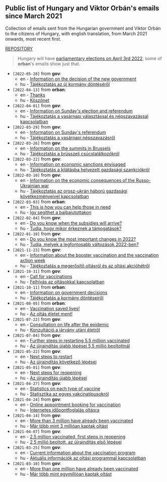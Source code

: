 ## Public list of Hungary and Viktor Orbán's emails since March 2021
Collection of emails sent from the Hungarian government and Viktor Orbán to the citizens of Hungary, with english translation, from March 2021 onwards, most recent first.

[REPOSITORY](https://github.com/msramalho/hungary-orban-emails)

> Hungary will have [parliamentary elections on April 3rd 2022](https://en.wikipedia.org/wiki/2022_Hungarian_parliamentary_election), some of **orban**'s emails show just that.

* `[2022-05-28]` from **gov**:
  * en - [Information on the decision of the new government](en/2022-05-28.md)
  * hu - [Tájékoztatás az új kormány döntéséről](hu/2022-05-28.md)
* `[2022-04-13]` from **orban**:
  * en - [Thanks](en/2022-04-13.md)
  * hu - [Köszönet](hu/2022-04-13.md)
* `[2022-04-01]` from **gov**:
  * en - [Information on Sunday's election and referendum](en/2022-04-01.md)
  * hu - [Tájékoztatás a vasárnapi választással és népszavazással kapcsolatban](hu/2022-04-01.md)
* `[2022-03-29]` from **gov**:
  * en - [Information on Sunday's referendum](en/2022-03-29.md)
  * hu - [Tájékoztatás a vasárnapi népszavazásról](hu/2022-03-29.md)
* `[2022-03-26]` from **gov**:
  * en - [Information on the summits in Brussels](en/2022-03-26.md)
  * hu - [Tájékoztatás a brüsszeli csúcstalálkozókról](hu/2022-03-26.md)
* `[2022-03-22]` from **gov**:
  * en - [Information on economic sanctions envisaged](en/2022-03-22.md)
  * hu - [Tájékoztatás a kilátásba helyezett gazdasági szankciókról](hu/2022-03-22.md)
* `[2022-03-10]` from **gov**:
  * en - [Information on the economic consequences of the Russo-Ukrainian war](en/2022-03-10.md)       
  * hu - [Tájékoztatás az orosz-ukrán háború gazdasági következményeivel kapcsolatban](hu/2022-03-10.md)
* `[2022-03-03]` from **orban**:
  * en - [This is how you can help those in 
need](en/2022-03-03.md)
  * hu - [Így segíthet a bajbajutottakon](hu/2022-03-03.md)
* `[2022-02-04]` from **gov**:
  * en - [Do you know when the subsidies will arrive?](en/2022-02-04.md)
  * hu - [Tudja, hogy mikor érkeznek a támogatások?](hu/2022-02-04.md)
* `[2022-01-10]` from **gov**:
  * en - [Do you know the most important changes in 2022?](en/2022-01-10.md)
  * hu - [Tudja, melyek a legfontosabb változások 2022-ben?](hu/2022-01-10.md)
* `[2021-11-23]` from **gov**:
  * en - [Information about the booster vaccination and the vaccination action week](en/2021-11-23.md)
  * hu - [Tájékoztatás a megerősítő oltásról és az oltási akcióhétről](hu/2021-11-23.md)
* `[2021-10-31]` from **gov**:
  * en - [Call for vaccinations](en/2021-10-31.md)
  * hu - [Felhívás az oltásokkal kapcsolatban](hu/2021-10-31.md) 
* `[2021-10-11]` from **orban**:
  * en - [Information on government decisions](en/2021-10-11.md)        
  * hu - [Tájékoztatás a kormány döntéseiről](hu/2021-10-11.md)
* `[2021-08-05]` from **orban**:
  * en - [Vaccination saved lives!](en/2021-08-05.md)
  * hu - [Az oltás életet ment!](hu/2021-08-05.md)
* `[2021-07-22]` from **gov**:
  * en - [Consultation on life after the epidemic](en/2021-07-22.md)    
  * hu - [Konzultáció a járvány utáni életről](hu/2021-07-22.md) 
* `[2021-07-04]` from **gov**:
  * en - [Further steps in restarting 5.5 million vaccinated](en/2021-07-04.md)
  * hu - [Az újraindítás újabb lépései 5,5 millió beoltottnál](hu/2021-07-04.md)
* `[2021-05-22]` from **gov**:
  * en - [Next steps to restart](en/2021-05-22.md)
  * hu - [Az újraindítás következő lépései](hu/2021-05-22.md)
* `[2021-05-01]` from **gov**:
  * en - [Next steps for reopening](en/2021-05-01.md)
  * hu - [Az újraindítás újabb lépései](hu/2021-05-01.md)
* `[2021-04-27]` from **gov**:
  * en - [Statistics on each type of vaccine](en/2021-04-27.md)
  * hu - [Statisztika az egyes vakcinatípusokról](hu/2021-04-27.md)
* `[2021-04-24]` from **gov**:
  * en - [Online appointment booking for vaccination](en/2021-04-24.md) 
  * hu - [Internetes időpontfoglalás oltásra](hu/2021-04-24.md)
* `[2021-04-14]` from **gov**: 
  * en - [More than 3 million have already been vaccinated](en/2021-04-14.md)
  * hu - [Már több mint 3 millióan kaptak oltást](hu/2021-04-14.md)
* `[2021-04-07]` from **gov**: 
  * en - [2.5 million vaccinated, first steps in reopening](en/2021-04-07.md)
  * hu - [2,5 millió beoltott, az újraindítás első lépései](hu/2021-04-07.md)
* `[2021-03-25]` from **gov**: 
  * en - [Current information about the vaccination program](en/2021-03-25.md)
  * hu - [Aktuális információk az oltási programmal kapcsolatban](hu/2021-03-25.md)
* `[2021-03-10]` from **gov**: 
  * en - [More than one million have already been vaccinated](en/2021-03-10.md)
  * hu - [Már több mint egymillióan kaptak oltást](hu/2021-03-10.md)


